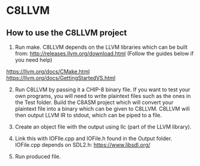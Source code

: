# C8LLVM

## How to use the C8LLVM project

1. Run make. C8LLVM depends on the LLVM libraries which can be built from: http://releases.llvm.org/download.html
(Follow the guides below if you need help)

https://llvm.org/docs/CMake.html
https://llvm.org/docs/GettingStartedVS.html

2. Run C8LLVM by passing it a CHIP-8 binary file. If you want to test your own programs, you will need to write plaintext files such as the ones in the Test folder. Build the C8ASM project which will convert your plaintext file into a binary which can be given to C8LLVM. C8LLVM will then output LLVM IR to stdout, which can be piped to a file.

3. Create an object file with the output using llc (part of the LLVM library).

4. Link this with IOFIle.cpp and IOFile.h found in the Output folder. IOFile.cpp depends on SDL2.h:
https://www.libsdl.org/

5. Run produced file.
